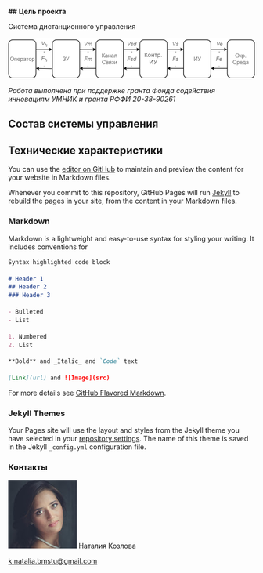 <head>
 <link rel="shortcut icon" href="/figures/favicon.ico" type="image/x-icon">
</head>

**## Цель проекта**

Система дистанционного управления

![Structure](figures/structure.png)


_Работа выполнена при поддержке гранта Фонда содействия инновациям УМНИК и гранта РФФИ 20-38-90261_

## Состав системы управления


## Технические характеристики

You can use the [editor on GitHub](https://github.com/NataliaKozlova/remotecontrol/edit/gh-pages/index.md) to maintain and preview the content for your website in Markdown files.

Whenever you commit to this repository, GitHub Pages will run [Jekyll](https://jekyllrb.com/) to rebuild the pages in your site, from the content in your Markdown files.

### Markdown

Markdown is a lightweight and easy-to-use syntax for styling your writing. It includes conventions for

```markdown
Syntax highlighted code block

# Header 1
## Header 2
### Header 3

- Bulleted
- List

1. Numbered
2. List

**Bold** and _Italic_ and `Code` text

[Link](url) and ![Image](src)
```

For more details see [GitHub Flavored Markdown](https://guides.github.com/features/mastering-markdown/).

### Jekyll Themes

Your Pages site will use the layout and styles from the Jekyll theme you have selected in your [repository settings](https://github.com/NataliaKozlova/remotecontrol/settings). The name of this theme is saved in the Jekyll `_config.yml` configuration file.

### Контакты

![Me](figures/bg.jpg)
   Наталия Козлова

k.natalia.bmstu@gmail.com
